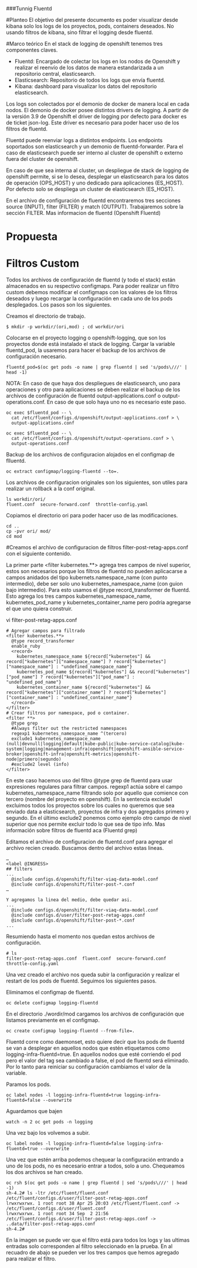 
###Tunnig Fluentd

#Planteo
El objetivo del presente documento es poder visualizar desde kibana solo los logs de los proyectos, pods, containers deseados. No usando filtros de kibana, sino filtrar el logging desde fluentd.

#Marco teórico
En el stack de logging de openshift tenemos tres componentes claves.

- Fluentd: Encargado de colectar los logs en los nodos de Openshift y realizar el reenvío de los datos de manera estandarizada a un repositorio central, elasticsearch.
- Elasticsearch: Repositorio de todos los logs que envía fluentd.
- Kibana: dashboard para visualizar los datos del repositorio elasticsearch.

Los logs son colectados por el demonio de docker de manera local en cada nodos. El demonio de docker posee distintos drivers de logging. A partir de la versión 3.9 de Openshift el driver de logging por defecto para docker es de ticket json-log. Este driver es necesario para poder hacer uso de los filtros de fluentd. 

Fluentd puede reenviar logs a distintos endpoints. Los endpoints soportados son elasticsearch y un demonio de fluentd-forwarder. Para el caso de elasticsearch puede ser interno al cluster de openshift o externo fuera del cluster de openshift.

En caso de que sea interna al cluster, un despliegue de stack de logging de openshift permite, si se lo desea, desplegar un elasticsearch para los datos de operación (OPS_HOST) y uno dedicado para aplicaciones (ES_HOST). Por defecto solo se despliega un cluster de elasticsearch (ES_HOST).

En el archivo de configuración de fluentd encontraremos tres secciones source (INPUT), filter (FILTER) y match (OUTPUT). Trabajaremos sobre la sección FILTER. Mas informacion de fluentd (Openshift Fluentd)

# Propuesta

# Filtros Custom 
Todos los archivos de configuración de fluentd (y todo el stack) están almacenados en su respectivo configmaps. Para poder realizar un filtro custom debemos modificar el configmaps con los valores de los filtros deseados y luego recargar la configuración en cada uno de los pods desplegados. Los pasos son los siguientes.

Creamos el directorio de trabajo.
```
$ mkdir -p workdir/(ori,mod) ; cd workdir/ori
```

Colocarse en el proyecto logging o openshift-logging, que son los proyectos donde está instalado el stack de logging. Cargar la variable fluentd_pod, la usaremos para hacer el backup de los archivos de configuración necesario.

```
fluentd_pod=$(oc get pods -o name | grep fluentd | sed 's/pods\///' | head -1)
```

NOTA: En caso de que haya dos despliegues de elasticsearch, uno para operaciones y otro para aplicaciones se deben realizar el backup de los archivos de configuración de fluentd output-applications.conf o output-operations.conf. En caso de que solo haya uno no es necesario este paso.

```
oc exec $fluentd_pod -- \
  cat /etc/fluent/configs.d/openshift/output-applications.conf > \
  output-applications.conf
```

```
oc exec $fluentd_pod -- \
  cat /etc/fluent/configs.d/openshift/output-operations.conf > \
  output-operations.conf
```

Backup de los archivos de configuracion alojados en el configmap de flluentd.

```
oc extract configmap/logging-fluentd --to=.
```

Los archivos de configuracion originales son los siguientes, son utiles para realizar un rollback a la conf original.

```
ls workdir/ori/
fluent.conf  secure-forward.conf  throttle-config.yaml
```

Copiamos el directorio ori para poder hacer uso de las modificaciones.
```
cd ..
cp -pvr ori/ mod/
cd mod
```

#Creamos el archivo de configuracion de filtros filter-post-retag-apps.conf con el siguiente contenido.

La primer parte <filter kubernetes.**> agrega tres campos de nivel superior, estos son necesarios porque los filtros de fluentd no pueden aplicacarse a campos anidados del tipo kubernets.namespace_name (con punto intermedio), debe ser solo uno kubernetes_namespace_name (con guion bajo intermedio). Para esto usamos el @type record_transformer de fluentd. Esto agrega los tres campos  kubernetes_namespace_name, kubernetes_pod_name y kubernetes_container_name pero podría agregarse el que uno quiera construir. 

vi filter-post-retag-apps.conf 
```
# Agregar campos para filtrado
<filter kubernetes.**>
  @type record_transformer
  enable_ruby
  <record>
    kubernetes_namespace_name ${record["kubernetes"] && record["kubernetes"]["namespace_name"] ? record["kubernetes"]["namespace_name"] : "undefined_namespace_name"}
    kubernetes_pod_name ${record["kubernetes"] && record["kubernetes"]["pod_name"] ? record["kubernetes"]["pod_name"] : "undefined_pod_name"}
    kubernetes_container_name ${record["kubernetes"] && record["kubernetes"]["container_name"] ? record["kubernetes"]["container_name"] : "undefined_container_name"}
  </record>
</filter>
# Crear filtros por namespace, pod o container. 
<filter **>
  @type grep
  #Always filter out the restricted namespaces
  regexp1 kubernetes_namespace_name ^(tercero)
  exclude1 kubernetes_namespace_name (null|devnull|logging|default|kube-public|kube-service-catalog|kube-system|logging|management-infra|openshift|openshift-ansible-service-broker|openshift-infra|openshift-metrics|openshift-node|primero|segundo)
  #exclude2 level (info)
</filter>
```

En este caso hacemos uso del filtro @type grep de fluentd para usar expresiones regulares para filtrar campos. regexp1 actúa sobre el campo kubernetes_namespace_name filtrando solo por aquello que comience con tercero (nombre del proyecto en openshift). En la sentencia exclude1 excluimos todos los proyectos sobre los cuales no queremos que sea enviado data a elasticsearch, proyectos de infra y dos agregados primero y segundo. En el último exclude2 ponemos como ejemplo otro campo de nivel superior que nos permite excluir todo lo que sea de tipo info. Mas información sobre filtros de fluentd aca (Fluentd grep)


Editamos el archivo de configuracion de fluentd.conf para agregar el archivo recien creado. Buscamos dentro del archivo estas lineas.

```
…
<label @INGRESS>
## filters
...
  @include configs.d/openshift/filter-viaq-data-model.conf
  @include configs.d/openshift/filter-post-*.conf
…

Y agregamos la linea del medio, debe quedar asi.
...
  @include configs.d/openshift/filter-viaq-data-model.conf
  @include configs.d/user/filter-post-retag-apps.conf
  @include configs.d/openshift/filter-post-*.conf
...
```

Resumiendo hasta el momento nos quedan estos archivos de configuración.

```
# ls 
filter-post-retag-apps.conf  fluent.conf  secure-forward.conf  throttle-config.yaml
```

Una vez creado el archivo nos queda subir la configuración y realizar el restart de los pods de fluentd. Seguimos los siguientes pasos.

Eliminamos el configmap de fluentd.
```
oc delete configmap logging-fluentd
```

En el directorio ./wordir/mod cargamos los archivos de configuración que listamos previamente en el configmap.
```
oc create configmap logging-fluentd --from-file=.
```

Fluentd corre como daemonset, esto quiere decir que los pods de fluentd se van a desplegar en aquellos nodos que estén etiquetamos como logging-infra-fluentd=true. En aquellos nodos que esté corriendo el pod pero el valor del tag sea cambiado a false, el pod de fluentd será eliminado. Por lo tanto para reiniciar su configuración cambiamos el valor de la variable.

Paramos los pods.
```
oc label nodes -l logging-infra-fluentd=true logging-infra-fluentd=false --overwrite
```


Aguardamos que bajen
```
watch -n 2 oc get pods -n logging
```

Una vez bajo los volvemos a subir.
```
oc label nodes -l logging-infra-fluentd=false logging-infra-fluentd=true --overwrite
```

Una vez que estén arriba podemos chequear la configuración entrando a uno de los pods, no es necesario entrar a todos, solo a uno. Chequeamos los dos archivos se han creado.

```
oc rsh $(oc get pods -o name | grep fluentd | sed 's/pods\///' | head -1)
sh-4.2# ls -ltr /etc/fluent/fluent.conf /etc/fluent/configs.d/user/filter-post-retag-apps.conf 
lrwxrwxrwx. 1 root root 38 Apr 25 20:03 /etc/fluent/fluent.conf -> /etc/fluent/configs.d/user/fluent.conf
lrwxrwxrwx. 1 root root 34 Sep  2 21:56 /etc/fluent/configs.d/user/filter-post-retag-apps.conf -> ..data/filter-post-retag-apps.conf
sh-4.2# 
```

En la imagen se puede ver que el filtro está para todos los logs y las ultimas entradas solo corresponden al filtro seleccionado en la prueba. En al recuadro de abajo se pueden ver los tres campos que hemos agregado para realizar el filtro.

